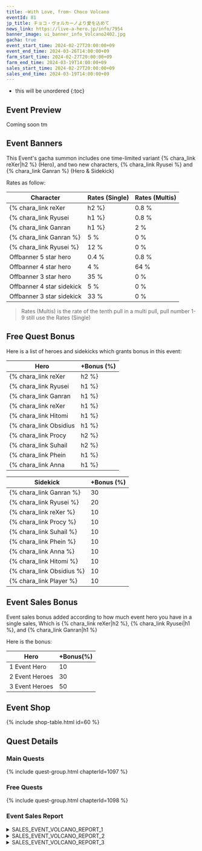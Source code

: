 ```yaml
---
title: ~With Love, from~ Choco Volcano
eventId: 81
jp_title: チョコ・ヴォルカーノより愛を込めて
news_link: https://live-a-hero.jp/info/7954
banner_image: ui_banner_info_Volcano2402.jpg
gacha: true
event_start_time: 2024-02-27T20:00:00+09
event_end_time: 2024-03-26T14:00:00+09
farm_start_time: 2024-02-27T20:00:00+09
farm_end_time: 2024-03-19T14:00:00+09
sales_start_time: 2024-02-27T20:00:00+09
sales_end_time: 2024-03-19T14:00:00+09
---
```


* this will be unordered
{:toc}

## Event Preview

Coming soon tm

## Event Banners

This Event's gacha summon includes one time-limited variant {% chara_link reXer|h2 %} (Hero), and two new characters, {% chara_link Ryusei %} and {% chara_link Ganran %} (Hero & Sidekick)

Rates as follow:

| Character                                                | Rates (Single) | Rates (Multis) |
|----------------------------------------------------------|----------------|----------------|
| {% chara_link reXer|h2 %}                               | 0.8 %            | 1.6 %            |
| {% chara_link Ryusei|h1 %}                              | 0.8 %            | 1.6 %            |
| {% chara_link Ganran|h1 %}                             | 2 %              | 32 %             |
| {% chara_link Ganran %}                                 | 5 %              | 0 %             |
| {% chara_link Ryusei %}                                   | 12 %             | 0 %             |
| Offbanner 5 star hero                                    | 0.4 %            | 0.8 %            |
| Offbanner 4 star hero                                    | 4 %              | 64 %             |
| Offbanner 3 star hero                                    | 35 %             | 0 %              |
| Offbanner 4 star sidekick                                | 5 %              | 0 %              |
| Offbanner 3 star sidekick                                | 33 %             | 0 %              |

>Rates (Multis) is the rate of the tenth pull in a multi pull, pull number 1-9 still use the Rates (Single)

## Free Quest Bonus

Here is a list of heroes and sidekicks which grants bonus in this event:

| Hero | +Bonus (%)|
|------------|--------------|
| {% chara_link reXer|h2 %} | 40 |
| {% chara_link Ryusei|h1 %}  | 40 |
| {% chara_link Ganran|h1 %}  | 30 |
| {% chara_link reXer|h1 %}  | 10 |
| {% chara_link Hitomi|h1 %}  | 10 |
| {% chara_link Obsidius|h1 %}  | 20 |
| {% chara_link Procy|h2 %}  | 20 |
| {% chara_link Suhail|h2 %} | 20 | 
| {% chara_link Phein|h1 %} | 10 | 
| {% chara_link Anna|h1 %} | 10 | 

| Sidekick | +Bonus (%) |
|-------------|---------------|
| {% chara_link Ganran %} | 30 | 
| {% chara_link Ryusei %}  | 20 | 
| {% chara_link reXer %}  | 10 | 
| {% chara_link Procy %}  | 10 | 
| {% chara_link Suhail %}  | 10 | 
| {% chara_link Phein %}  | 10 | 
| {% chara_link Anna %}  | 10 | 
| {% chara_link Hitomi %}  | 10 | 
| {% chara_link Obsidius %}  | 10 | 
| {% chara_link Player %} | 10 | 

## Event Sales Bonus

Event sales bonus added according to how much event hero you have in a single sales, Which is
{% chara_link reXer|h2 %}, {% chara_link Ryusei|h1 %}, and {% chara_link Ganran|h1 %}

Here is the bonus:

| Hero   | +Bonus(%) |
|--------|-----------|
| 1 Event Hero   |     10    |
| 2 Event Heroes |     30    |
| 3 Event Heroes |     50    |

## Event Shop

{% include shop-table.html id=60 %}

## Quest Details

### Main Quests

{% include quest-group.html chapterId=1097 %}

### Free Quests

{% include quest-group.html chapterId=1098 %}

### Event Sales Report

<details><summary>SALES_EVENT_VOLCANO_REPORT_1</summary>
<p>チョコイベントを目前に控えたある日、<br><code>character0</code>は番組の撮影に応じていた。<br><br>内容は、近頃流行りの多種多様なチョコレートを<br>ヒーローが食べて回るグルメリポートだ。<br><br><code>character0</code>のために用意されていたのは、<br>土星を象ったリング付きのショコラや<br>ぷるぷる食感が特徴のスライムトリュフなど、<br>これまで食べたことがないものばかりだった。<br><br>目を輝かせて試食する<code>character0</code>の姿は、<br>視聴者にチョコの美味しさを存分に訴えかけた。<br>番組は好評を博し、チョコの売上も伸びたらしい。<br><br>そして、番組を通じてチョコの<br>奥深さを味わった<code>character0</code>は、<br>身も心もチョコの虜になっていたのだった。<br><br>それからしばらくして、チョコの食べ過ぎで<br>すっかり丸くなった自分の腹部を引き締めるため、<br>必死に走り込みをする<code>character0</code>の姿が<br>どこかで目撃されたという。
</p></details>

<details><summary>SALES_EVENT_VOLCANO_REPORT_2</summary>
<p>チョコイベントを目前に控えたある日、<br><code>character0</code>は番組の撮影に応じていた。<br>「体の芯まで完膚なきまでに整う」<br>そんな口コミで話題沸騰中のとあるサウナで、<br>ヒーローによるロケが行われることになった。<br><br>抜擢されたヒーローは、<br><code>character0</code>と<code>character1</code>の２人。<br><br>２人は歓談を交えながら<br>サウナと水風呂、外気浴を繰り返し、<br>次第に「整い」の階段を上っていく。<br><br>すっかりのぼせて顔を赤くした<code>character0</code>、<br>気持ち良さそうに吐息を漏らす<code>character1</code>。<br>２人は、３巡目に入る頃には完全に「整って」いた。<br><br>普段は見せることのない緩んだ表情の<br>２人の姿がファン心をくすぐったのか、<br>視聴率はサウナの温度のようにぐんぐん上がり、<br>最終的には記録的な数字を叩き出したのだった。<br><br>それからしばらくの間、<br>二匹目のドジョウを狙ってか、<br>ヒーローのサウナロケがいくつも放送されたという。
</p></details>

<details><summary>SALES_EVENT_VOLCANO_REPORT_3</summary>
<p>とある火山を舞台に、４人のヒーローによる<br>登山番組が撮影されることとなった。<br><br><code>character0</code>と<code>character1</code>は、<br>登山に自信がある<code>character2</code>と共に、<br>励まし合いながら山頂を目指して歩き続ける。<br><br>一方<code>character3</code>は、収録の直前に<br>足を挫いてしまっていたため、<br>ふもとのロープウェイを利用して山頂に到着した。<br><br>そして、自らの足で登頂し、顔を汗で光らせながらも<br>どこか満足げな３人と合流した<code>character3</code>は<br>山頂からの壮大な景色を一緒に眺めたものの、<br>心から楽しむことができない自分に気がつくのだった。<br><br>後日、「山登りの楽しさを味わって欲しい」という<br><code>character2</code>たちの誘いを受けて、<br><code>character3</code>は再び火山を訪れていた。<br><br>番組を通りて登山にハマったと語る<br><code>character0</code>や<code>character1</code>から<br>歩き方などの助言を受けながら、山頂を目指して歩く。<br>そしてたどり着いた山頂からの景色は、<br>前回とは比べ物にならないほどに美しかったという。
</p></details>
